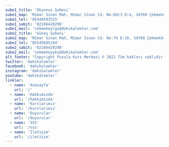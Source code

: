 ```yaml
---
sube1_title: 'Okyonus Şubesi'
sube1_map: 'Mimar Sinan Mah, Mimar Sinan Cd. No:69/3 D:4, 34760 Çekmeköy/İstanbul'
sube1_tel: '05449593525'
sube1_sabit: '02166429298'
sube1_mail: 'cekmekoylgs@dahikalemler.com'
sube2_title: 'Güneş Şubesi'
sube2_map: 'Mimar Sinan Mah, Mimar Sinan Cd. No:74 D:10, 34760 Çekmeköy/İstanbul'
sube2_tel: '05545695184'
sube2_sabit: '02166429298'
sube2_mail: 'cekmekoyyks@dahikalemler.com'
alt_footer: "Copyright Pusula Kurs Merkezi © 2021 Tüm hakları saklıdır. | Made  by <a href='https://akgngr.com'>Akgngr</a>"
twitter: 'dahikalemler'
facebook: 'dahikalemler'
instagram: 'dahikalemler'
youtube: 'dahikalemler'
linkler:
  - name: 'Anasayfa'
    url: '/'
  - name: 'Hakkımızda'
    url: '/hakkimizda'
  - name: 'Kurslarımız'
    url: '/kurslarimiz'
  - name: 'Duyurular'
    url: '/duyurular'
  - name: 'SSS'
    url: '/sss'
  - name: 'İletişim'
    url: '/iletisim'
---
```

